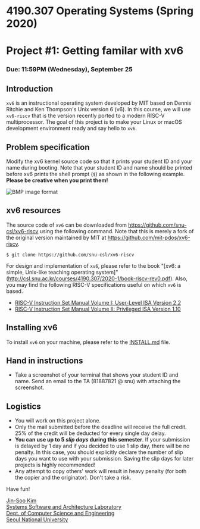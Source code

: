 # 4190.307 Operating Systems (Spring 2020)
# Project #1: Getting familar with xv6
### Due: 11:59PM (Wednesday), September 25

## Introduction

``xv6`` is an instructional operating system developed by MIT based on Dennis Ritchie and Ken Thompson's Unix version 6 (v6). In this course, we will use ``xv6-riscv`` that is the version recently ported to a modern RISC-V multiprocessor. The goal of this project is to make your Linux or macOS development environment ready and say hello to ``xv6``.

## Problem specification

Modify the xv6 kernel source code so that it prints your student ID and your name during  booting. Note that your student ID and name should be printed before xv6 prints the shell prompt (`$`) as shown in the following example. __Please be creative when you print them!__

![BMP image format](http://csl.snu.ac.kr/courses/4190.307/2020-1/pa1.png)


## xv6 resources

The source code of ``xv6`` can be downloaded from https://github.com/snu-csl/xv6-riscv using the following command. Note that this is merely a fork of the original version maintained by MIT at https://github.com/mit-pdos/xv6-riscv.

```
$ git clone https://github.com/snu-csl/xv6-riscv
```

For design and implementation of ``xv6``, please refer to the book "[xv6: a simple, Unix-like teaching operating system]"(http://csl.snu.ac.kr/courses/4190.307/2020-1/book-riscv-rev0.pdf). Also, you may find the following RISC-V specifications useful on which ``xv6`` is based.

* [RISC-V Instruction Set Manual Volume I: User-Level ISA Version 2.2](http://csl.snu.ac.kr/courses/4190.307/2020-1/riscv-spec-v2.2.pdf)
* [RISC-V Instruction Set Manual Volume II: Privileged ISA Version 1.10](http://csl.snu.ac.kr/courses/4190.307/2020-1/riscv-sprivileged-v1.10.pdf)

## Installing xv6

To install ``xv6`` on your machine, please refer to the [INSTALL.md](https://github.com/snu-csl/os-pa1/blob/master/INSTALL.md) file.


## Hand in instructions

* Take a screenshot of your terminal that shows your student ID and name. Send an email to the TA (81887821 @ snu) with attaching the screenshot.

## Logistics

* You will work on this project alone.
* Only the mail submitted before the deadline will receive the full credit. 25% of the credit will be deducted for every single day delay.
* __You can use up to 5 _slip days_ during this semester__. If your submission is delayed by 1 day and if you decided to use 1 slip day, there will be no penalty. In this case, you should explicitly declare the number of slip days you want to use with your submission. Saving the slip days for later projects is highly recommended!
* Any attempt to copy others' work will result in heavy penalty (for both the copier and the originator). Don't take a risk.

Have fun!

[Jin-Soo Kim](mailto:jinsoo.kim_AT_snu.ac.kr)  
[Systems Software and Architecture Laboratory](http://csl.snu.ac.kr)  
[Dept. of Computer Science and Engineering](http://cse.snu.ac.kr)  
[Seoul National University](http://www.snu.ac.kr)
